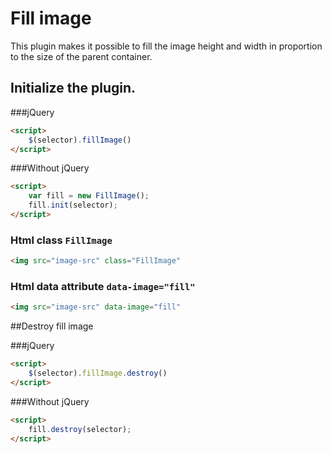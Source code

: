 # Fill image
This plugin makes it possible to fill the image height and width in proportion to the size of the parent container.

## Initialize the plugin.

###jQuery
```html
<script>
    $(selector).fillImage()
</script>
```
###Without jQuery
```html
<script>
    var fill = new FillImage();
    fill.init(selector);
</script>
```

### Html class `FillImage`
```html
<img src="image-src" class="FillImage" 
```

### Html data attribute `data-image="fill"`
```html
<img src="image-src" data-image="fill" 
```

##Destroy fill image

###jQuery
```html
<script>
    $(selector).fillImage.destroy()
</script>
```
###Without jQuery
```html
<script>
    fill.destroy(selector);
</script>
```